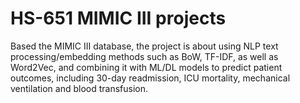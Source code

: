 # HS-651 MIMIC III projects
Based the MIMIC III database, the project is about using NLP text processing/embedding methods such as BoW, TF-IDF, as well as Word2Vec, and combining it with ML/DL models to predict patient outcomes, including 30-day readmission, ICU mortality, mechanical ventilation and blood transfusion.
